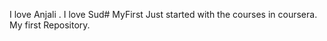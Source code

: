 I love Anjali . I love Sud# MyFirst
Just started with the courses in coursera. My first Repository.
